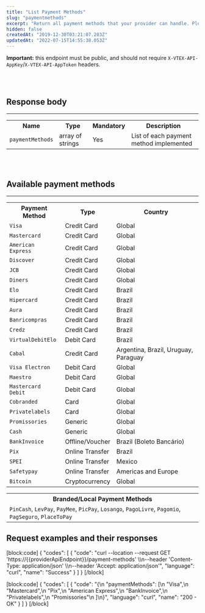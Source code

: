 ```yaml
---
title: "List Payment Methods"
slug: "paymentmethods"
excerpt: "Return all payment methods that your provider can handle. Please make sure you are returning only supported payment methods as listed below."
hidden: false
createdAt: "2019-12-30T03:21:07.203Z"
updatedAt: "2022-07-15T14:55:38.053Z"
---
```

**Important:** this endpoint must be public, and should not require `X-VTEX-API-AppKey`/`X-VTEX-API-AppToken` headers.

<br></br>

## Response body
---

<table>
    <tr>
        <th>Name</th>
        <th>Type</th>
        <th>Mandatory</th>
        <th>Description</th>
    </tr>
    <tr>
        <td><code>paymentMethods</code></td>
        <td>array of strings</td>
        <td>Yes</td>
        <td>List of each payment method implemented</td>
    </tr>
</table>

<br></br>

## Available payment methods
---

<table>
    <tr>
        <th>Payment Method</th>
        <th>Type</th>
        <th>Country</th>
    </tr>
    <tr>
        <td><code>Visa</code></td>
        <td>Credit Card</td>
        <td>Global</td>
    </tr>
    <tr>
        <td><code>Mastercard</code></td>
        <td>Credit Card</td>
        <td>Global</td>
    </tr>
    <tr>
        <td><code>American Express</code></td>
        <td>Credit Card</td>
        <td>Global</td>
    </tr>
    <tr>
        <td><code>Discover</code></td>
        <td>Credit Card</td>
        <td>Global</td>
    </tr>
    <tr>
        <td><code>JCB</code></td>
        <td>Credit Card</td>
        <td>Global</td>
    </tr>
    <tr>
        <td><code>Diners</code></td>
        <td>Credit Card</td>
        <td>Global</td>
    </tr>
    <tr>
        <td><code>Elo</code></td>
        <td>Credit Card</td>
        <td>Brazil</td>
    </tr>
    <tr>
        <td><code>Hipercard</code></td>
        <td>Credit Card</td>
        <td>Brazil</td>
    </tr>
    <tr>
        <td><code>Aura</code></td>
        <td>Credit Card</td>
        <td>Brazil</td>
    </tr>
    <tr>
        <td><code>Banricompras</code></td>
        <td>Credit Card</td>
        <td>Brazil</td>
    </tr>
    <tr>
        <td><code>Credz</code></td>
        <td>Credit Card</td>
        <td>Brazil</td>
    </tr>
  <tr>
        <td><code>VirtualDebitElo</code></td>
        <td>Debit Card</td>
        <td>Brazil</td>
    </tr>
    <tr>
        <td><code>Cabal</code></td>
        <td>Credit Card</td>
        <td>Argentina, Brazil, Uruguay, Paraguay</td>
    </tr>
    <tr>
        <td><code>Visa Electron</code></td>
        <td>Debit Card</td>
        <td>Global</td>
    </tr>
    <tr>
        <td><code>Maestro</code></td>
        <td>Debit Card</td>
        <td>Global</td>
    </tr>
    <tr>
        <td><code>Mastercard Debit</code></td>
        <td>Debit Card</td>
        <td>Global</td>
    </tr>
    <tr>
        <td><code>Cobranded</code></td>
        <td>Card</td>
        <td>Global</td>
    </tr>
    <tr>
        <td><code>Privatelabels</code></td>
        <td>Card</td>
        <td>Global</td>
    </tr>
    <tr>
        <td><code>Promissories</code></td>
        <td>Generic</td>
        <td>Global</td>
    </tr>
    <tr>
        <td><code>Cash</code></td>
        <td>Generic</td>
        <td>Global</td>
    </tr>
    <tr>
        <td><code>BankInvoice</code></td>
        <td>Offline/Voucher</td>
        <td>Brazil (Boleto Bancário)</td>
    </tr>
  <tr>
        <td><code>Pix</code></td>
        <td>Online Transfer</td>
        <td>Brazil</td>
    </tr>
    <tr>
        <td><code>SPEI</code></td>
        <td>Online Transfer</td>
        <td>Mexico</td>
    </tr>
    <tr>
        <td><code>Safetypay</code></td>
        <td>Online Transfer</td>
        <td>Americas and Europe</td>
    </tr>
    <tr>
        <td><code>Bitcoin</code></td>
        <td>Cryptocurrency</td>
        <td>Global</td>
    </tr>
</table>

<table>
    <tr>
        <th>Branded/Local Payment Methods</th>
    </tr>
    <tr>
        <td><code>PinCash</code>, <code>LevPay</code>, <code>PayMee</code>, <code>PicPay</code>, <code>Losango</code>, <code>PagoLivre</code>, <code>Pagomio</code>, <code>PagSeguro</code>, <code>PlaceToPay</code></td>
    </tr>
</table>

## Request examples and their responses
[block:code]
{
  "codes": [
    {
      "code": "curl --location --request GET 'https://{{providerApiEndpoint}}/payment-methods' \\\n--header 'Content-Type: application/json' \\\n--header 'Accept: application/json'",
      "language": "curl",
      "name": "Success"
    }
  ]
}
[/block]

[block:code]
{
  "codes": [
    {
      "code": "{\n  \"paymentMethods\": [\n    \"Visa\",\n    \"Mastercard\",\n    \"Pix\",\n    \"American Express\",\n    \"BankInvoice\",\n    \"Privatelabels\",\n    \"Promissories\"\n  ]\n}",
      "language": "curl",
      "name": "200 - OK"
    }
  ]
}
[/block]